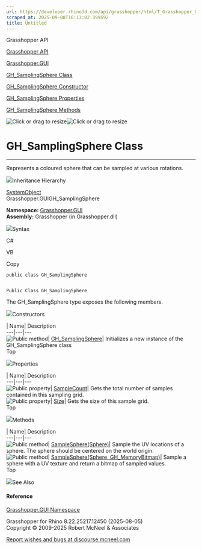 ```yaml
---
url: https://developer.rhino3d.com/api/grasshopper/html/T_Grasshopper_GUI_GH_SamplingSphere.htm
scraped_at: 2025-09-08T16:13:02.399592
title: Untitled
---
```


Grasshopper API

[Grasshopper API](../html/723c01da-9986-4db2-8f53-6f3a7494df75.htm
"Grasshopper API")

[Grasshopper.GUI](../html/N_Grasshopper_GUI.htm "Grasshopper.GUI")

[GH_SamplingSphere Class](../html/T_Grasshopper_GUI_GH_SamplingSphere.htm
"GH_SamplingSphere Class")

[GH_SamplingSphere Constructor
](../html/M_Grasshopper_GUI_GH_SamplingSphere__ctor.htm "GH_SamplingSphere
Constructor ")

[GH_SamplingSphere
Properties](../html/Properties_T_Grasshopper_GUI_GH_SamplingSphere.htm
"GH_SamplingSphere Properties")

[GH_SamplingSphere
Methods](../html/Methods_T_Grasshopper_GUI_GH_SamplingSphere.htm
"GH_SamplingSphere Methods")

![Click or drag to resize](../icons/TocOpen.gif)![Click or drag to
resize](../icons/TocClose.gif)

# GH_SamplingSphere Class  
  
---  
  
Represents a coloured sphere that can be sampled at various rotations.

![](../icons/SectionExpanded.png)Inheritance Hierarchy

[SystemObject](https://docs.microsoft.com/dotnet/api/system.object)  
Grasshopper.GUIGH_SamplingSphere  

**Namespace:** [Grasshopper.GUI](N_Grasshopper_GUI.htm)  
**Assembly:** Grasshopper (in Grasshopper.dll)

![](../icons/SectionExpanded.png)Syntax

C#

VB

Copy

    
    
    public class GH_SamplingSphere
    
    
    Public Class GH_SamplingSphere

The GH_SamplingSphere type exposes the following members.

![](../icons/SectionExpanded.png)Constructors

| Name| Description  
---|---|---  
![Public method](../icons/pubmethod.gif)|
[GH_SamplingSphere](M_Grasshopper_GUI_GH_SamplingSphere__ctor.htm)|
Initializes a new instance of the GH_SamplingSphere class  
Top

![](../icons/SectionExpanded.png)Properties

| Name| Description  
---|---|---  
![Public property](../icons/pubproperty.gif)|
[SampleCount](P_Grasshopper_GUI_GH_SamplingSphere_SampleCount.htm)|  Gets the
total number of samples contained in this sampling grid.  
![Public property](../icons/pubproperty.gif)|
[Size](P_Grasshopper_GUI_GH_SamplingSphere_Size.htm)|  Gets the size of this
sample grid.  
Top

![](../icons/SectionExpanded.png)Methods

| Name| Description  
---|---|---  
![Public method](../icons/pubmethod.gif)|
[SampleSphere(Sphere)](M_Grasshopper_GUI_GH_SamplingSphere_SampleSphere.htm)|
Sample the UV locations of a sphere. The sphere should be centered on the
world origin.  
![Public method](../icons/pubmethod.gif)| [SampleSphere(Sphere,
GH_MemoryBitmap)](M_Grasshopper_GUI_GH_SamplingSphere_SampleSphere_1.htm)|
Sample a sphere with a UV texture and return a bitmap of sampled values.  
Top

![](../icons/SectionExpanded.png)See Also

#### Reference

[Grasshopper.GUI Namespace](N_Grasshopper_GUI.htm)

Grasshopper for Rhino 8.22.25217.12450 (2025-08-05)  
Copyright © 2009-2025 Robert McNeel & Associates

[Report wishes and bugs at
discourse.mcneel.com](https://discourse.mcneel.com/c/grasshopper)

